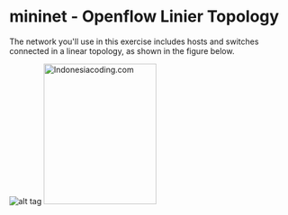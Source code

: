 # mininet - Openflow Linier Topology

The network you'll use in this exercise includes hosts and switches connected in a linear
topology, as shown in the figure below.

![alt tag](https://github.com/syaifulahdan/mininet/blob/master/image/linier_topology.png)
<img src="https://github.com/syaifulahdan/mininet/blob/master/image/linier_topology.png" width="200" height="250" title="Indonesiacoding.com" />
